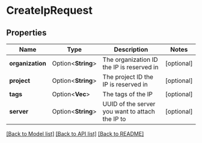 # CreateIpRequest

## Properties

Name | Type | Description | Notes
------------ | ------------- | ------------- | -------------
**organization** | Option<**String**> | The organization ID the IP is reserved in | [optional]
**project** | Option<**String**> | The project ID the IP is reserved in | [optional]
**tags** | Option<**Vec<String>**> | The tags of the IP | [optional]
**server** | Option<**String**> | UUID of the server you want to attach the IP to | [optional]

[[Back to Model list]](../README.md#documentation-for-models) [[Back to API list]](../README.md#documentation-for-api-endpoints) [[Back to README]](../README.md)


